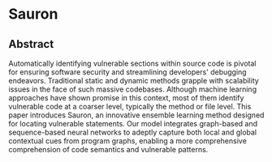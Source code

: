 # Sauron

## Abstract 

Automatically identifying vulnerable sections within source code is pivotal for ensuring software security and streamlining developers' debugging endeavors. Traditional static and dynamic methods grapple with scalability issues in the face of such massive codebases. Although machine learning approaches have shown promise in this context, most of them identify vulnerable code at a coarser level, typically the method or file level. This paper introduces Sauron, an innovative ensemble learning method designed for locating vulnerable statements. Our model integrates graph-based and sequence-based neural networks to adeptly capture both local and global contextual cues from program graphs, enabling a more comprehensive comprehension of code semantics and vulnerable patterns.
